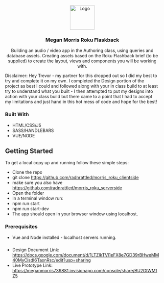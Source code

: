 <br />
<p align="center">
  <a href="https://github.com/radnrattled/morris_roku_clientside">
    <img src="images/roku.svg" alt="Logo" width="80" height="80">
  </a>

  <h3 align="center">Megan Morris Roku Flaskback</h3>

  <p align="center">
   Building an audio / video app in the Authoring class, using queries and database
assets. Creating assets based on the Roku Flashback brief (to be supplied) to create the layout, views and components you will be working with.

Disclaimer: Hey Trevor - my partner for this dropped out so I did my best to try and complete it on my own. I completed the Design portion of the project as best I could and followed along with your in class build to at least try to understand what you built - I then attempted to put my designs into action with your class build but there came to a point that I had to accept my limitations and just hand in this hot mess of code and hope for the best! 
</p>

### Built With

* HTML/CSS/JS
* SASS/HANDLEBARS
* VUE/NODE


## Getting Started

To get a local copy up and running follow these simple steps:
* Clone the repo
* git clone https://github.com/radnrattled/morris_roku_clientside
* make sure you also have https://github.com/radnrattled/morris_roku_serverside
* Open the folder
* In a terminal window run:
* npm run start
* npm run start-dev
* The app should open in your browser window using localhost.


### Prerequisites

* Vue and Node installed - localhost servers running.

### 

* Design Document Link: https://docs.google.com/document/d/1LTZIkTVl1eFX8e7GD39rBHweMM40MyCisdl6TaxnRsc/edit?usp=sharing
* Live Prototype Link: https://meganmorris739881.invisionapp.com/console/share/BU2GIWM1Z5
	
